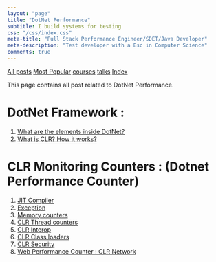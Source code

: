 ```yaml
---
layout: "page"
title: "DotNet Performance"
subtitle: I build systems for testing
css: "/css/index.css"
meta-title: "Full Stack Performance Engineer/SDET/Java Developer"
meta-description: "Test developer with a Bsc in Computer Science"
comments: true
---
```

<div class="list-filters">
    <a href="/" class="list-filter filter-selected">All posts</a>
    <a href="/popular" class="list-filter">Most Popular</a>
    <a href="/courses" class="list-filter">courses</a>
	<a href="/talks" class="list-filter">talks</a>
    <a href="/tags" class="list-filter">Index</a>
</div>

This page contains all post related to DotNet Performance.

# DotNet Framework : 
1. [What are the elements inside DotNet?](http://shantonusarker.blogspot.com/2015/04/dotnet-elements-inside-clr-cls-il-jit-cts-gc.html)
2. [What is CLR? How it works?](http://shantonusarker.blogspot.com/2015/05/what-is-clr-how-it-works-basic-ideas.html)

# CLR Monitoring Counters : (Dotnet Performance Counter) 
1. [JIT Compiler](http://shantonusarker.blogspot.com/2015/06/dotnet-performance-counter-jit-compiler.html)
2. [Exception](http://shantonusarker.blogspot.com/2015/06/dotnet-performance-counter-exception.html)
3. [Memory counters](http://shantonusarker.blogspot.com/2015/06/dotnet-memory-performance-counters.html)
4. [CLR Thread counters](http://shantonusarker.blogspot.com/2015/06/dotnet-performance-counter-clr-threads.html)
5. [CLR Interop](http://shantonusarker.blogspot.com/2015/06/dotnet-clr-performance-counter-interop.html)
6. [CLR Class loaders](http://shantonusarker.blogspot.com/2015/06/dotnet-clr-performance-counter-class-loader-app-domain.html)
7. [CLR Security](http://shantonusarker.blogspot.com/2015/06/dotnet-performance-counter-clr-security.html)
8. [Web Performance Counter : CLR Network](http://shantonusarker.blogspot.com/2015/06/performance-counter-clr-network-web-asp-dotnet.html)
